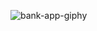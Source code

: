 ![bank-app-giphy](https://user-images.githubusercontent.com/52775977/222988594-f42c9eb1-fedd-464b-bc30-91dc6c9a0449.gif)
